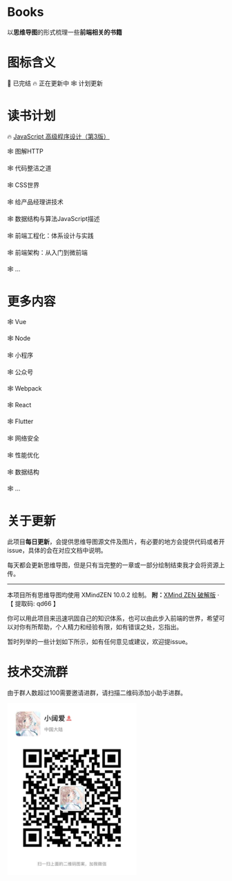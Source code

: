 # Books
以**思维导图**的形式梳理一些**前端相关的书籍**

# 图标含义
🎈 已完结
🔥 正在更新中
🕸 计划更新


# 读书计划
🔥 [JavaScript 高级程序设计（第3版）](https://github.com/webxing/FrontEndMap/tree/books/JavaScript%E9%AB%98%E7%BA%A7%E7%A8%8B%E5%BA%8F%E8%AE%BE%E8%AE%A1_%E7%AC%AC3%E7%89%88)

🕸 图解HTTP

🕸 代码整洁之道

🕸 CSS世界

🕸 给产品经理讲技术

🕸 数据结构与算法JavaScript描述

🕸 前端工程化：体系设计与实践

🕸 前端架构：从入门到微前端

🕸 ...


# 更多内容
🕸 Vue

🕸 Node

🕸 小程序

🕸 公众号

🕸 Webpack

🕸 React

🕸 Flutter

🕸 网络安全

🕸 性能优化

🕸 数据结构

🕸 ...

# 关于更新
此项目**每日更新**，会提供思维导图源文件及图片，有必要的地方会提供代码或者开issue，具体的会在对应文档中说明。

每天都会更新思维导图，但是只有当完整的一章或一部分绘制结束我才会将资源上传。

---
本项目所有思维导图均使用 XMindZEN 10.0.2 绘制。
**附：**[XMind ZEN 破解版](https://pan.baidu.com/s/1qnWt4eRhgXLEN8GJaa_hZg) · 【 提取码:  qd66 】

你可以用此项目来迅速巩固自己的知识体系，也可以由此步入前端的世界，希望可以对你有所帮助，个人精力和经验有限，如有错误之处，忘指出。

暂时列举的一些计划如下所示，如有任何意见或建议，欢迎提issue。


# 技术交流群
由于群人数超过100需要邀请进群，请扫描二维码添加小助手进群。

<img src='https://github.com/webxing/FrontEndMap/blob/master/group.jpeg' width='300'>

